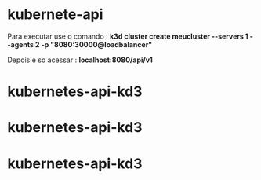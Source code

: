 # kubernete-api

Para executar use o comando : **k3d cluster create meucluster --servers 1 --agents 2 -p "8080:30000@loadbalancer"**

Depois e so acessar :  **localhost:8080/api/v1**
# kubernetes-api-kd3
# kubernetes-api-kd3
# kubernetes-api-kd3
